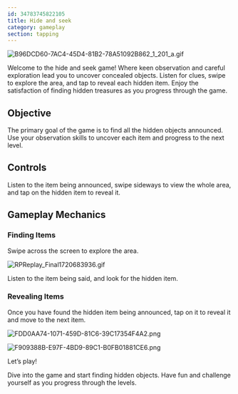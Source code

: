 ```yaml
---
id: 34783745822105
title: Hide and seek
category: gameplay
section: tapping
---
```

![B96DCD60-7AC4-45D4-81B2-78A51092B862_1_201_a.gif](https://help.studycat.com/hc/article_attachments/34930712507545)

Welcome to the hide and seek game! Where keen observation and careful exploration lead you to uncover concealed objects. Listen for clues, swipe to explore the area, and tap to reveal each hidden item. Enjoy the satisfaction of finding hidden treasures as you progress through the game.

Objective
---------

The primary goal of the game is to find all the hidden objects announced. Use your observation skills to uncover each item and progress to the next level.

Controls
--------

Listen to the item being announced, swipe sideways to view the whole area, and tap on the hidden item to reveal it.

Gameplay Mechanics
------------------

### Finding Items

Swipe across the screen to explore the area.

![RPReplay_Final1720683936.gif](https://help.studycat.com/hc/article_attachments/34930712511513)

Listen to the item being said, and look for the hidden item.

### Revealing Items

Once you have found the hidden item being announced, tap on it to reveal it and move to the next item.

![FDD0AA74-1071-459D-81C6-39C17354F4A2.png](https://help.studycat.com/hc/article_attachments/34783745782809)

![F909388B-E97F-4BD9-89C1-B0FB01881CE6.png](https://help.studycat.com/hc/article_attachments/34783721841177)

Let’s play!

Dive into the game and start finding hidden objects. Have fun and challenge yourself as you progress through the levels.